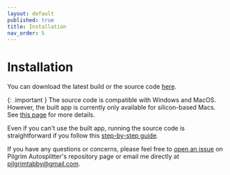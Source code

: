 ```yaml
---
layout: default
published: true
title: Installation
nav_order: 5
---
```


<link rel="stylesheet" href="css/main.css">

# Installation

You can download the latest build or the source code [here](https://github.com/pilgrimtabby/pilgrim-autosplitter/releases/).

{: .important }
The source code is compatible with Windows and MacOS. However, the built app is currently only available for silicon-based Macs. See [this page](https://github.com/pilgrimtabby/pilgrim-autosplitter/?tab=readme-ov-file#installation) for more details.

Even if you can't use the built app, running the source code is straightforward if you follow this [step-by-step guide](https://github.com/pilgrimtabby/pilgrim-autosplitter/?tab=readme-ov-file#installation).

If you have any questions or concerns, please feel free to [open an issue](https://github.com/pilgrimtabby/pilgrim-autosplitter/issues) on Pilgrim Autosplitter's repository page or email me directly at pilgrimtabby@gmail.com.
